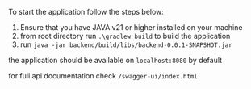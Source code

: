 To start the application follow the steps below:
1. Ensure that you have JAVA v21 or higher installed on your machine
2. from root directory run `.\gradlew build` to build the application
3. run `java -jar backend/build/libs/backend-0.0.1-SNAPSHOT.jar`

the application should be available on `localhost:8080` by default

for full api documentation check `/swagger-ui/index.html`